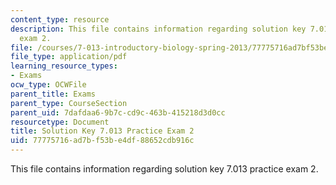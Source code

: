 ```yaml
---
content_type: resource
description: This file contains information regarding solution key 7.013 practice
  exam 2.
file: /courses/7-013-introductory-biology-spring-2013/77775716ad7bf53be4df88652cdb916c_MIT7_013S13_Exam_2Sol.pdf
file_type: application/pdf
learning_resource_types:
- Exams
ocw_type: OCWFile
parent_title: Exams
parent_type: CourseSection
parent_uid: 7dafdaa6-9b7c-cd9c-463b-415218d3d0cc
resourcetype: Document
title: Solution Key 7.013 Practice Exam 2
uid: 77775716-ad7b-f53b-e4df-88652cdb916c
---
```

This file contains information regarding solution key 7.013 practice exam 2.


